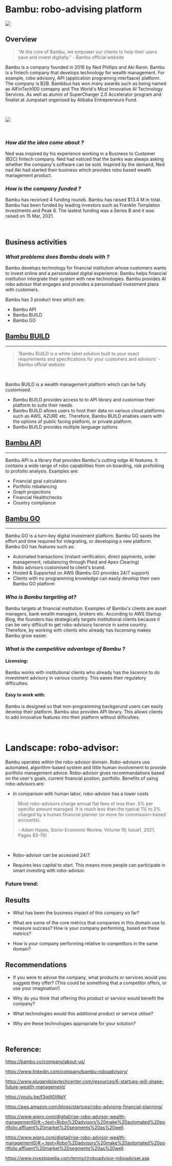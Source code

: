 # Bambu: robo-advising platform
![](Bambu.%20png.png)

## **Overview**
> "At the core of Bambu, we empower our clients to help their users save and invest digitally." - Bambu official website

Bambu is a company founded in 2016 by Ned Phillips and Aki Ranin. Bambu is a fintech company that develops technology for wealth management. For example, robo advisory, API (application programing interfaace) platform. The company is B2B. Bambbus has won many awards such as being named as AIFinTech100 comapny and The World's Most Innovative AI Technology Services. As well as alumni of SuperCharger 2.0 Accelerator program and finalist at Jumpstart organised by Alibaba Entrepreneurs Fund.

<br />

![](./asset-Award-AIFin-Tech-2021.png)

<br />

### *How did the idea come about ?*
Ned was inspired by his experience working in a Business to Customer (B2C) fintech company. Ned had noticed that the banks was always asking whether the company's software can be sold. Inspired by the demand, Ned nad Aki had started their business which provides robo based wealth management product. 

### *How is the company funded ?*
Bambu has received 4 funding rounds. Bambu has raised $13.4 M in total. Bambu has been funded by leading investors such as Franklin Templeton Investments and Peak 6. The lastest funding was a Series B and it was raised on 15 Mar, 2021. 

<br />

## **Business activities**

### *What problems does Bambu deals with ?*
Bambu develops technology for financial institution whose customers wants to invest online and a personalised digital experience. Bambu helps financial institution intergrate their system with new technologies. Bambu provides AI robo advisor that engages and provides a personalised investment plans with customers.

Bambu has 3 product lines which are:
- Bambu API
- Bambu BUILD
- Bambu GO  

## [Bambu BUILD](https://www.thewealthmosaic.com/vendors/bambu/bambu-build/)
---

> 'Bambu BUILD is a white-label solution built to your exact requirements and specifications for your customers and advisors' - Bambu offcial website 
 
<br />

Bambu BUILD is a wealth management platform which can be fully customised. 
- Bambu BUILD provides access to to API library and customise their platform to suits their needs. 
- Bambu  BUILD allows users to host their data on various cloud platforms such as AWS, AZURE etc. Therefore, Bambu BUILD enables users with the options of public facing platform, or private platform. 
- Bambu BUILD provides multiple language options 

## [Bambu API ](https://www.thewealthmosaic.com/vendors/bambu/api-library/)

---
Bambu API is a library that provides Bambu's cutting edge AI features. It contains a wide range of robo capabilities from on boarding, risk profoiliing to profoilio analysis. Examples are: 
- Financial goal calculators
- Portfolio rebalancing
- Graph projections
- Financial Healthchecks
- Country compliance 

## [Bambu GO ](https://www.thewealthmosaic.com/vendors/bambu/bambu-go/)
--- 
Bambu GO is a turn-key digital investment platform. Bambu GO saves the effort and time required for integrating, or developing a new platform. Bambu GO has features such as: 
- Automated transactions (instant verification, direct payments, order management, rebalancing through Plaid and Apex Clearing)
- Robo advisors customised to client's brand. 
- Hosted & Supported on AWS (Bambu GO provides 24/7 support)
- Clients with no programming knowledge can easily develop their own Bambu GO platform 

### *Who is Bambu targeting at?*

Bambu targets at financial institution. Examples of Bambu's clients are asset managers, bank wealth managers, brokers etc. According to AWS Startup Blog, the founders has strategically targets institutional clients because it can be very difficult to get robo-advisory liscence in some country. Therefore, by working with clients who already has liscensing makes Bambu grow easier. 

### *What is the competitive advantage of Bambu ?*

#### Licensing:
Bambu works with institutional clients who already has the liscence to do investment advisory in various country. This eases their regulatory difficulties. 

#### Easy to work with: 
Bambu is designed so that non-programming backgorund users can easily develop their platform. Bambu also provides API library. This allows clients to add innovative features into their platform without diificulties. 

<br />



# Landscape: robo-advisor:


Bambu operates within the robo-advisor domain. Robo-advisors use automated, algorithm-based system and little human involvement to provide portfolio management advice. Robo-advisor gives recommandations based on the user's goals, current financial postion, portfolio. Benefits of using robo-advisors are: 

-  In comparison with human labor, robo-advisor has a lower costs 

> <p> Most robo-advisors charge annual flat fees of less than .5% per specific amount managed. It is much less than the typical 1% to 2% charged by a human financial planner (or more for commission-based accounts).  </p> - Adam Hayes, Socio-Economic Review, Volume 19, Issue1, 2021, Pages 83-110

<br /> 

- Robo-advisor can be accessed 24/7. 

- Requires less capital to start. This means more people can participate in smart investing with robo-advisor. 


### Future trend: 





## Results

* What has been the business impact of this company so far?

* What are some of the core metrics that companies in this domain use to measure success? How is your company performing, based on these metrics?

* How is your company performing relative to competitors in the same domain?

## Recommendations

* If you were to advise the company, what products or services would you suggest they offer? (This could be something that a competitor offers, or use your imagination!)

* Why do you think that offering this product or service would benefit the company?

* What technologies would this additional product or service utilise?

* Why are these technologies appropriate for your solution?

 <br />


















## **Reference**:

https://bambu.co/company/about-us/

https://www.linkedin.com/company/bambu-roboadvisory/

https://www.plugandplaytechcenter.com/resources/6-startups-will-shape-future-wealth-management/

https://youtu.be/f3qdt0IiNpY

https://aws.amazon.com/blogs/startups/robo-advising-financial-planning/

https://www.wipro.com/digital/rise-robo-advisor-wealth-management0/#:~:text=Robo%2Dadvisors%20make%20automated%20portfolio,affluent%20market%20segments%20as%20well.

https://www.wipro.com/digital/rise-robo-advisor-wealth-management0/#:~:text=Robo%2Dadvisors%20make%20automated%20portfolio,affluent%20market%20segments%20as%20well.

https://www.investopedia.com/terms/r/roboadvisor-roboadviser.asp


